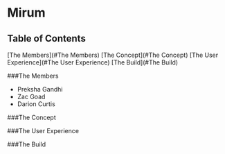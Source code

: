 # Mirum

## Table of Contents

[The Members](#The Members)
[The Concept](#The Concept)
[The User Experience](#The User Experience)
[The Build](#The Build)


###The Members

- Preksha Gandhi
- Zac Goad
- Darion Curtis

###The Concept


###The User Experience


###The Build

